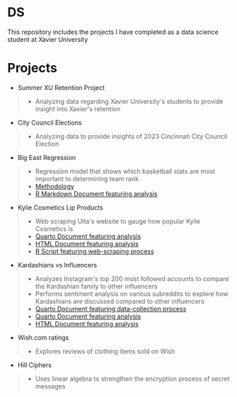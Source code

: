 # DS
This repository includes the projects I have completed as a data science student at Xavier University
# Projects
* Summer XU Retention Project
> * Analyzing data regarding Xavier University's students to provide insight into Xavier's retention
* City Council Elections
> * Analyzing data to provide insights of 2023 Cincinnati City Council Election
* Big East Regression
> * Regression model that shows which basketball stats are most important to determining team rank
> * [Methodology](https://github.com/oliviadelffs/DS/blob/main/Big%20East%20Regression%20Paper.pdf)
> * [R Markdown Document featuring analysis](https://github.com/oliviadelffs/DS/blob/main/Big%20East%20Regression.Rmd)
* Kylie Cosmetics Lip Products
> * Web scraping Ulta's website to gauge how popular Kylie Cosmetics is
> * [Quarto Document featuring analysis](https://github.com/oliviadelffs/DS/blob/main/Kylie%20Cosmetics.qmd)
> * [HTML Document featuring analysis](https://rpubs.com/delffso/1126846)
> * [R Script featuring web-scraping process](https://github.com/oliviadelffs/DS/blob/main/Kylie%20Cosmetics%20Scraping.R)
* Kardashians vs Influencers
> * Analyzes Instagram's top 200 most followed accounts to compare the Kardashian family to other influencers
> * Performs sentiment analysis on various subreddits to explore how Kardashians are discussed compared to other influencers
> * [Quarto Document featuring data-collection process](https://github.com/oliviadelffs/DS/blob/main/Kylie%20Cosmetics%20Scraping.R)
> * [Quarto Document featuring analysis](https://github.com/oliviadelffs/DS/blob/main/Final%20Project.qmd)
> * [HTML Document featuring analysis](https://rpubs.com/delffso/1130928)
* Wish.com ratings
> * Explores reviews of clothing items sold on Wish 
* Hill Ciphers
> * Uses linear algebra to strengthen the encryption process of secret messages
